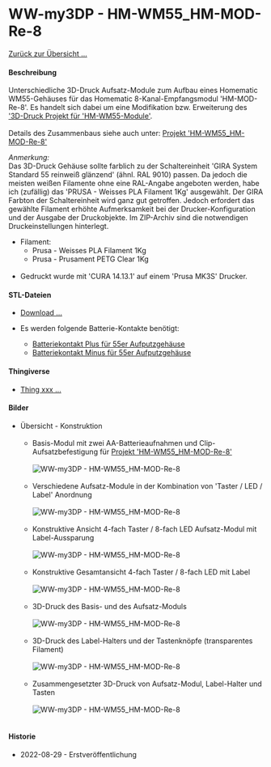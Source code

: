 # WW-my3DP - HM-WM55_HM-MOD-Re-8

[Zurück zur Übersicht ...](../README.md)

#### Beschreibung

Unterschiedliche 3D-Druck Aufsatz-Module zum Aufbau eines Homematic WM55-Gehäuses für das Homematic 8-Kanal-Empfangsmodul 'HM-MOD-Re-8'. Es handelt sich dabei um eine Modifikation bzw. Erweiterung des ['3D-Druck Projekt für 'HM-WM55-Module'](https://github.com/wolwin/WW-my3DP/blob/master/3DP_HM-WM55_HM-Module/README.md).
<br><br>
Details des Zusammenbaus siehe auch unter: [Projekt 'HM-WM55_HM-MOD-Re-8'](https://github.com/wolwin/WW-mySHP/blob/master/SHP_HM-WM55_HM-MOD-Re-8/README.md)


_Anmerkung:_
<br>
Das 3D-Druck Gehäuse sollte farblich zu der Schaltereinheit 'GIRA System Standard 55 reinweiß glänzend' (ähnl. RAL 9010) passen. Da jedoch die meisten weißen Filamente ohne eine RAL-Angabe angeboten werden, habe ich (zufällig) das 'PRUSA - Weisses PLA Filament 1Kg' ausgewählt. Der GIRA Farbton der Schaltereinheit wird ganz gut getroffen. Jedoch erfordert das gewählte Filament erhöhte Aufmerksamkeit bei der Drucker-Konfiguration und der Ausgabe der Druckobjekte. Im ZIP-Archiv sind die notwendigen Druckeinstellungen hinterlegt.

- Filament:
  - Prusa - Weisses PLA Filament 1Kg
  - Prusa - Prusament PETG Clear 1Kg
<br><br>
- Gedruckt wurde mit 'CURA 14.13.1' auf einem 'Prusa MK3S' Drucker.

#### STL-Dateien
- [Download ...](./bin/3DP_STL_HM-WM55_MOD-Rx-8_20220627.zip)

- Es werden folgende Batterie-Kontakte benötigt:
    - [Batteriekontakt Plus für 55er Aufputzgehäuse](https://de.elv.com/batteriekontakt-plus-fuer-55er-aufputzgehaeuse-lr03-098647)
    - [Batteriekontakt Minus für 55er Aufputzgehäuse](https://de.elv.com/batteriekontakt-minus-fuer-55er-aufputzgehaeuse-lr03-098648)

#### Thingiverse
- [Thing xxx ...](https://www.thingiverse.com/thing:xxx)

#### Bilder
- Übersicht - Konstruktion
  <br><br>
  - Basis-Modul mit zwei AA-Batterieaufnahmen und Clip-Aufsatzbefestigung für [Projekt 'HM-WM55_HM-MOD-Re-8'](https://github.com/wolwin/WW-mySHP/blob/master/SHP_HM-WM55_HM-MOD-Re-8/README.md)
  <br><br>
  ![WW-my3DP - HM-WM55_HM-MOD-Re-8](./img/3DP_HM-WM55_HM-MOD-Rx-8_Body.jpg "")
  <br><br>
  - Verschiedene Aufsatz-Module in der Kombination von 'Taster / LED / Label' Anordnung
  <br><br>
  ![WW-my3DP - HM-WM55_HM-MOD-Re-8](./img/3DP_HM-WM55_HM-MOD-Rx-8_Case.jpg "")
  <br><br>
  - Konstruktive Ansicht 4-fach Taster / 8-fach LED Aufsatz-Modul mit Label-Aussparung
  <br><br>
  ![WW-my3DP - HM-WM55_HM-MOD-Re-8](./img/3DP_HM-WM55_HM-MOD-Re-8_B4-L8_Case.jpg "")
  <br><br>
  - Konstruktive Gesamtansicht 4-fach Taster / 8-fach LED  mit Label
  <br><br>
  ![WW-my3DP - HM-WM55_HM-MOD-Re-8](./img/3DP_HM-WM55_HM-MOD-Re-8_B4-L8_All.jpg "")
  <br><br>
  - 3D-Druck des Basis- und des Aufsatz-Moduls
  <br><br>
  ![WW-my3DP - HM-WM55_HM-MOD-Re-8](./img/3DP_HM-WM55_HM-MOD-Rx-8_01.jpg "")
  <br><br>
  - 3D-Druck des Label-Halters und der Tastenknöpfe (transparentes Filament)
  <br><br>
  ![WW-my3DP - HM-WM55_HM-MOD-Re-8](./img/3DP_HM-WM55_HM-MOD-Rx-8_02.jpg "")
  <br><br>
  - Zusammengesetzter 3D-Druck von Aufsatz-Modul, Label-Halter und Tasten
  <br><br>
  ![WW-my3DP - HM-WM55_HM-MOD-Re-8](./img/3DP_HM-WM55_HM-MOD-Rx-8_03.jpg "")
  <br><br>

#### Historie
- 2022-08-29 - Erstveröffentlichung
